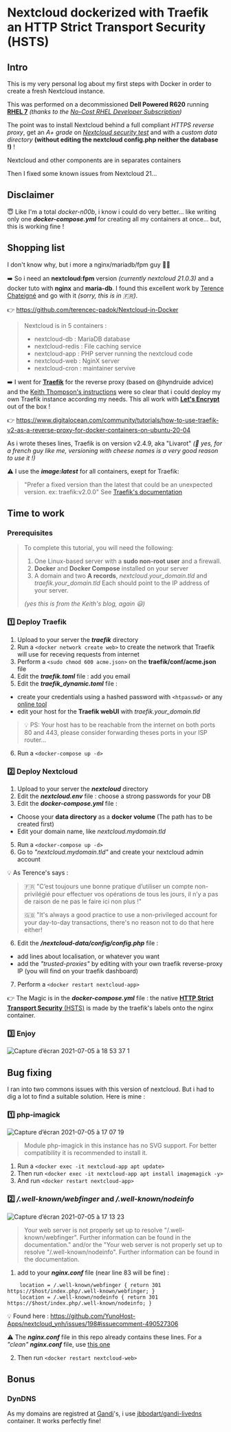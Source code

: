 # Nextcloud dockerized with Traefik an  HTTP Strict Transport Security (HSTS)

## Intro
This is my very personal log about my first steps with Docker in order to create a fresh Nextcloud instance.

This was performed on a decommissioned **Dell Powered R620** running [**RHEL 7**](https://access.redhat.com/downloads/content/69/ver=/rhel---7/7.9/x86_64/product-software) *(thanks to the [No-Cost RHEL Developer Subscription](https://developers.redhat.com/blog/2016/03/31/no-cost-rhel-developer-subscription-now-available))*

The point was to install Nextcloud behind a full compliant *HTTPS reverse proxy*, get an *A+ grade* on [*Nextcloud security test*](https://scan.nextcloud.com/) and with a *custom data directory* **(without editing the nextcloud config.php neither the database !)** !

Nextcloud and other components are in separates containers

Then I fixed some known issues from Nextcloud 21...

## Disclaimer
😇 Like I'm a total *docker-n00b*, i know i could do very better... like writing only one **_docker-compose.yml_** for creating all my containers at once... but, this is working fine !

## Shopping list

I don't know why, but i more a nginx/mariadb/fpm guy 🤷‍♂️


➡️ So i need an **nextcloud:fpm** version *(currently nextcloud 21.0.3)* and a docker tuto with **nginx** and **maria-db**.
I found this excellent work by [Terence Chateigné](https://www.padok.fr/blog/nextcloud-docker) and go with it *(sorry, this is in 🇫🇷)*.

👉 https://github.com/terencec-padok/Nextcloud-in-Docker
>Nextcloud is in 5 containers :
>* nextcloud-db : MariaDB database
>* nextcloud-redis : File caching service
>* nextcloud-app : PHP server running the nextcloud code
>* nextcloud-web : NginX server
>* nextcloud-cron : maintainer servive


➡️ I went for [**Traefik**](https://doc.traefik.io/traefik/v2.0/) for the reverse proxy (based on @hyndruide advice) and the [Keith Thompson's instructions](https://www.digitalocean.com/community/tutorials/how-to-use-traefik-v2-as-a-reverse-proxy-for-docker-containers-on-ubuntu-20-04) were so clear that i could deploy my own Traefik instance according my needs. This all work with [**Let's Encrypt**](https://doc.traefik.io/traefik/v2.0/https/acme/) out of the box !

👉 https://www.digitalocean.com/community/tutorials/how-to-use-traefik-v2-as-a-reverse-proxy-for-docker-containers-on-ubuntu-20-04

As i wrote theses lines, Traefik is on version v2.4.9, aka "Livarot" *(🧀 yes, for a french guy like me, versioning with cheese names is a very good reason to use it !)*

⚠️ I use the **_image:latest_** for all containers, exept for Traefik:
> "Prefer a fixed version than the latest that could be an unexpected version. ex: traefik:v2.0.0" See [Traefik's documentation](https://doc.traefik.io/traefik/v2.0/getting-started/install-traefik/#use-the-official-docker-image)

## Time to work

### Prerequisites
>To complete this tutorial, you will need the following:
>
>1. One Linux-based server with a **sudo non-root user** and a firewall.
>2. **Docker** and **Docker Compose** installed on your server
>3. A domain and two **A records**,  *nextcloud.your_domain.tld* and *traefik.your_domain.tld*  Each should point to the IP address of your server.
>
>*(yes this is from the Keith's blog, again 😃)*

### 1️⃣ Deploy Traefik

1. Upload to your server the **_traefik_** directory
2. Run a `<docker network create web>` to create the network that Traefik will use for receving requests from internet
3. Perform a `<sudo chmod 600 acme.json>` on the **traefik/conf/acme.json** file
4. Edit the **_traefik.toml_** file : add you email
5. Edit the **_traefik_dynamic.toml_** file :
* create your credentials using a hashed password with `<htpasswd>` or any [online tool](https://www.web2generators.com/apache-tools/htpasswd-generator)
* edit your host for the **Traefik webUI** with *traefik.your_domain.tld*
> 💡 PS: Your host has to be reachable from the internet on both ports 80 and 443, please consider forwarding theses ports in your ISP router...
6. Run a `<docker-compose up -d>`


### 2️⃣ Deploy Nextcloud

1. Upload to your server the **_nextcloud_** directory
2. Edit the **_nextcloud.env_** file : choose a strong passwords for your DB
4. Edit the **_docker-compose.yml_** file :
* Choose your **data directory** as a **docker volume** (The path has to be created first)
* Edit your domain name, like *nextcloud.mydomain.tld*
5. Run a `<docker-compose up -d>`
6. Go to *"nextcloud.mydomain.tld"* and create your nextcloud admin account

💡 As Terence's says :
> 🇫🇷 "C’est toujours une bonne pratique d’utiliser un compte non-privilégié pour effectuer vos opérations de tous les jours, il n’y a pas de raison de ne pas le faire ici non plus !"
> 
> 🇬🇧 "It's always a good practice to use a non-privileged account for your day-to-day transactions, there's no reason not to do that here either!
6. Edit the **_/nextcloud-data/config/config.php_** file :
* add lines about localisation, or whatever you want
* add the *"trusted-proxies"* by editing with your own traefik reverse-proxy IP (you will find on your traefik dashboard)
7. Perform a `<docker restart nextcloud-app>`

👉 The Magic is in the **_docker-compose.yml_** file : the native [**HTTP Strict Transport Security** (HSTS)](https://doc.traefik.io/traefik/middlewares/headers/) is made by the traefik's labels onto the nginx container.

### 3️⃣ Enjoy
![Capture d’écran 2021-07-05 à 18 53 37 1](https://user-images.githubusercontent.com/54755498/124501702-58e92380-ddc2-11eb-929c-2fb998c3827e.png)


## Bug fixing

I ran into two commons issues with this version of nextcloud. But i had to dig a lot to find a suitable solution. Here is mine :
### 1️⃣ php-imagick
![Capture d’écran 2021-07-05 à 17 07 19](https://user-images.githubusercontent.com/54755498/124501476-e8da9d80-ddc1-11eb-8628-0544e5f1f2fe.png)

> Module php-imagick in this instance has no SVG support. For better compatibility it is recommended to install it.

1. Run a `<docker exec -it nextcloud-app apt update>`
2. Then run `<docker exec -it nextcloud-app apt install imagemagick -y>`
3. And run `<docker restart nextcloud-app>`

### 2️⃣ */.well-known/webfinger* and */.well-known/nodeinfo*
![Capture d’écran 2021-07-05 à 17 13 23](https://user-images.githubusercontent.com/54755498/124501855-9a79ce80-ddc2-11eb-8494-655aecb6bd20.png)

> Your web server is not properly set up to resolve "/.well-known/webfinger". Further information can be found in the documentation." and/or the "Your web server is not properly set up to resolve "/.well-known/nodeinfo". Further information can be found in the documentation.

1. add to your **_nginx.conf_** file (near line 83 will be fine) :
```
    location = /.well-known/webfinger { return 301 https://$host/index.php/.well-known/webfinger; }
    location = /.well-known/nodeinfo { return 301 https://$host/index.php/.well-known/nodeinfo; }
```
💡 Found here : https://github.com/YunoHost-Apps/nextcloud_ynh/issues/198#issuecomment-490527306

⚠️ The **_nginx.conf_** file in this repo already contains these lines. For a *"clean"* **_nginx.conf_** file, use [this one](https://gist.github.com/terencec-padok/6f4413f3709a58e8110282c253e5cdff)

2. Then run `<docker restart nextcloud-web>`

## Bonus

### DynDNS

As my domains are registred at [Gandi](http://gandi.net)'s, i use [jbbodart/gandi-livedns](https://github.com/jbbodart/gandi-livedns) container. It works perfectly fine!
